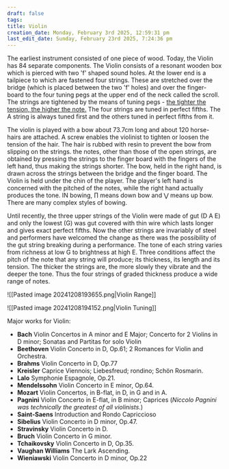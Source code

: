 ```yaml
---
draft: false
tags:
title: Violin
creation_date: Monday, February 3rd 2025, 12:59:31 pm
last_edit_date: Sunday, February 23rd 2025, 7:24:36 pm
---
```


The earliest instrument consisted of one piece of wood. Today, the Violin has 84 separate components. The Violin consists of a resonant wooden box which is pierced with two 'f' shaped sound holes. At the lower end is a tailpiece to which are fastened four strings. These are stretched over the bridge (which is placed between the two 'f' holes) and over the finger-board to the four tuning pegs at the upper end of the neck called the scroll. The strings are tightened by the means of tuning pegs - <u>the tighter the tension, the higher the note.</u> The four strings are tuned in perfect fifths. The A string is always tuned first and the others tuned in perfect fifths from it.

The violin is played with a bow about 73.7cm long and about 120 horse-hairs are attached. A screw enables the violinist to tighten or loosen the tension of the hair. The hair is rubbed with resin to prevent the bow from slipping on the strings. the notes, other than those of the open strings, are obtained by pressing the strings to the finger board with the fingers of the left hand, thus making the strings shorter. The bow, held in the right hand, is drawn across the strings between the bridge and the finger board. The Violin is held under the chin of the player. The player's left hand is concerned with the pitched of the notes, while the right hand actually produces the tone. IN bowing, ∏ means down bow and ⋁ means up bow. There are many complex styles of bowing.

Until recently, the three upper strings of the Violin were made of gut (D A E) and only the lowest (G) was gut covered with thin wire which lasts longer and gives exact perfect fifths. Now the other strings are invariably of steel and performers have welcomed the change as there was the possibility of the gut string breaking during a performance. The tone of each string varies from richness at low G to brightness at high E. Three conditions affect the pitch of the note that any string will produce; its thickness, its length and its tension. The thicker the strings are, the more slowly they vibrate and the deeper the tone. Thus the four strings of graded thickness produce a wide range of notes.

![[Pasted image 20241208193655.png|Violin Range]]

![[Pasted image 20241208194152.png|Violin Tuning]]

Major works for Violin:

- **Bach** Violin Concertos in A minor and E Major; Concerto for 2 Violins in D minor; Sonatas and Partitas for solo Violin
- **Beethoven** Violin Concerto in D, Op.61; 2 Romances for Violin and Orchestra.
- **Brahms** Violin Concerto in D, Op.77
- **Kreisler** Caprice Viennois; Liebesfreud; rondino; Schön Rosmarin.
- **Lalo** Symphonie Espagnole, Op.21.
- **Mendelssohn** Violin Concerto in E minor, Op.64.
- **Mozart** Violin Concertos, in B-flat, in D, in G and in A.
- **Pagnini** Violin Concerto in E-flat, in B minor; Caprices (*Niccolo Pagnini was technically the greatest of all violinists.*)
- **Saint-Saens** Introduction and Rondo Capriccioso
- **Sibelius** Violin Concerto in D minor, Op.47.
- **Stravinsky** Violin Concerto in D.
- **Bruch** Violin Concerto in G minor.
- **Tchaikovsky** Violin Concerto in D, Op.35.
- **Vaughan Williams** The Lark Ascending.
- **Wieniawski** Violin Concerto in D minor, Op.22
